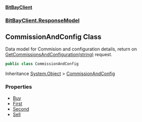 #### [BitBayClient](./index.md 'index')
### [BitBayClient.ResponseModel](./BitBayClient-ResponseModel.md 'BitBayClient.ResponseModel')
## CommissionAndConfig Class
Data model for Commision and configuration details, return on [GetCommissionsAndConfiguration(string)](./BitBayClient-PrivateTrading-GetCommissionsAndConfiguration(string).md 'BitBayClient.PrivateTrading.GetCommissionsAndConfiguration(string)') request.  
```csharp
public class CommissionAndConfig
```
Inheritance [System.Object](https://docs.microsoft.com/en-us/dotnet/api/System.Object 'System.Object') &gt; [CommissionAndConfig](./BitBayClient-ResponseModel-CommissionAndConfig.md 'BitBayClient.ResponseModel.CommissionAndConfig')  
### Properties
- [Buy](./BitBayClient-ResponseModel-CommissionAndConfig-Buy.md 'BitBayClient.ResponseModel.CommissionAndConfig.Buy')
- [First](./BitBayClient-ResponseModel-CommissionAndConfig-First.md 'BitBayClient.ResponseModel.CommissionAndConfig.First')
- [Second](./BitBayClient-ResponseModel-CommissionAndConfig-Second.md 'BitBayClient.ResponseModel.CommissionAndConfig.Second')
- [Sell](./BitBayClient-ResponseModel-CommissionAndConfig-Sell.md 'BitBayClient.ResponseModel.CommissionAndConfig.Sell')
